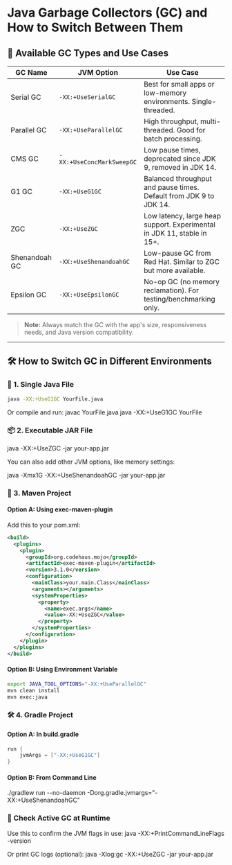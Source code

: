 # Java Garbage Collectors (GC) and How to Switch Between Them

## 🔄 Available GC Types and Use Cases

| GC Name       | JVM Option                 | Use Case                                                                 |
|---------------|----------------------------|--------------------------------------------------------------------------|
| Serial GC     | `-XX:+UseSerialGC`         | Best for small apps or low-memory environments. Single-threaded.         |
| Parallel GC   | `-XX:+UseParallelGC`       | High throughput, multi-threaded. Good for batch processing.              |
| CMS GC        | `-XX:+UseConcMarkSweepGC`  | Low pause times, deprecated since JDK 9, removed in JDK 14.              |
| G1 GC         | `-XX:+UseG1GC`             | Balanced throughput and pause times. Default from JDK 9 to JDK 14.       |
| ZGC           | `-XX:+UseZGC`              | Low latency, large heap support. Experimental in JDK 11, stable in 15+.  |
| Shenandoah GC | `-XX:+UseShenandoahGC`     | Low-pause GC from Red Hat. Similar to ZGC but more available.            |
| Epsilon GC    | `-XX:+UseEpsilonGC`        | No-op GC (no memory reclamation). For testing/benchmarking only.         |

> **Note:** Always match the GC with the app's size, responsiveness needs, and Java version compatibility.

---

## 🛠 How to Switch GC in Different Environments

### 🔹 1. Single Java File

```bash
java -XX:+UseG1GC YourFile.java
```

Or compile and run:
javac YourFile.java
java -XX:+UseG1GC YourFile

### 📦 2. Executable JAR File
java -XX:+UseZGC -jar your-app.jar

You can also add other JVM options, like memory settings:

java -Xmx1G -XX:+UseShenandoahGC -jar your-app.jar

### 🧪 3. Maven Project
#### Option A: Using exec-maven-plugin
Add this to your pom.xml:

```xml
<build>
  <plugins>
    <plugin>
      <groupId>org.codehaus.mojo</groupId>
      <artifactId>exec-maven-plugin</artifactId>
      <version>3.1.0</version>
      <configuration>
        <mainClass>your.main.Class</mainClass>
        <arguments></arguments>
        <systemProperties>
          <property>
            <name>exec.args</name>
            <value>-XX:+UseZGC</value>
          </property>
        </systemProperties>
      </configuration>
    </plugin>
  </plugins>
</build>
```

#### Option B: Using Environment Variable
```bash
export JAVA_TOOL_OPTIONS="-XX:+UseParallelGC"
mvn clean install
mvn exec:java
```

### 🛠️ 4. Gradle Project
#### Option A: In build.gradle
```groovy
run {
    jvmArgs = ["-XX:+UseG1GC"]
}
```

#### Option B: From Command Line
./gradlew run --no-daemon -Dorg.gradle.jvmargs="-XX:+UseShenandoahGC"

### 🧾 Check Active GC at Runtime
Use this to confirm the JVM flags in use:
java -XX:+PrintCommandLineFlags -version

Or print GC logs (optional):
java -Xlog:gc -XX:+UseZGC -jar your-app.jar
